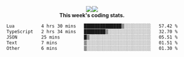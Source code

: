<div align="center" style="display: flex; justify-content: center; align-items: center; height: auto;">
  <div style="display: flex; align-items: center;">
    <img src="https://github-readme-streak-stats.herokuapp.com/?user=innerviewer&theme=black-ice&hide_border=true&stroke=0000&background=0D1117&ring=0080FF&fire=0080FF&currStreakLabel=0080FF" style="height: auto;" />
  </div>
  <div>
    <img src="https://github-readme-stats-one-bice.vercel.app/api/top-langs/?username=innerviewer&role=OWNER,ORGANIZATION_MEMBER,COLLABORATOR&show_icons=true&count_private=true&hide_border=true&title_color=0080FF&icon_color=ffffff&text_color=c9d1d9&bg_color=0d1117" style="height: auto;" />
  </div>
</div>


<div align="center"><b>This week's coding stats.</b>
<!--START_SECTION:waka-->

```txt
Lua          4 hrs 30 mins   ██████████████▒░░░░░░░░░░   57.42 %
TypeScript   2 hrs 34 mins   ████████▒░░░░░░░░░░░░░░░░   32.70 %
JSON         25 mins         █▒░░░░░░░░░░░░░░░░░░░░░░░   05.51 %
Text         7 mins          ▒░░░░░░░░░░░░░░░░░░░░░░░░   01.51 %
Other        6 mins          ▒░░░░░░░░░░░░░░░░░░░░░░░░   01.30 %
```

<!--END_SECTION:waka-->
</div>
